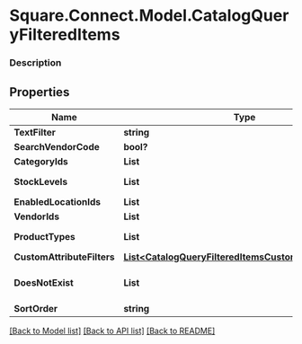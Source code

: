 # Square.Connect.Model.CatalogQueryFilteredItems

### Description



## Properties

Name | Type | Description | Notes
------------ | ------------- | ------------- | -------------
**TextFilter** | **string** |  | [optional] 
**SearchVendorCode** | **bool?** |  | [optional] 
**CategoryIds** | **List<string>** |  | [optional] 
**StockLevels** | **List<string>** |  See [CatalogQueryFilteredItemsStockLevel](#type-catalogqueryfiltereditemsstocklevel) for possible values | [optional] 
**EnabledLocationIds** | **List<string>** |  | [optional] 
**VendorIds** | **List<string>** |  | [optional] 
**ProductTypes** | **List<string>** |  See [CatalogItemProductType](#type-catalogitemproducttype) for possible values | [optional] 
**CustomAttributeFilters** | [**List&lt;CatalogQueryFilteredItemsCustomAttributeFilter&gt;**](CatalogQueryFilteredItemsCustomAttributeFilter.md) |  | [optional] 
**DoesNotExist** | **List<string>** |  See [CatalogQueryFilteredItemsNullableAttribute](#type-catalogqueryfiltereditemsnullableattribute) for possible values | [optional] 
**SortOrder** | **string** |  See [SortOrder](#type-sortorder) for possible values | [optional] 



[[Back to Model list]](../README.md#documentation-for-models) [[Back to API list]](../README.md#documentation-for-api-endpoints) [[Back to README]](../README.md)

